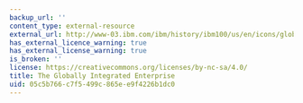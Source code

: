 ```yaml
---
backup_url: ''
content_type: external-resource
external_url: http://www-03.ibm.com/ibm/history/ibm100/us/en/icons/globalbiz/transform/
has_external_licence_warning: true
has_external_license_warning: true
is_broken: ''
license: https://creativecommons.org/licenses/by-nc-sa/4.0/
title: The Globally Integrated Enterprise
uid: 05c5b766-c7f5-499c-865e-e9f4226b1dc0
---
```


